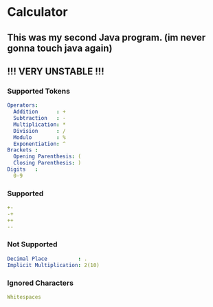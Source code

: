 # Calculator

## This was my second Java program. (im never gonna touch java again)

## !!! VERY UNSTABLE !!!

### Supported Tokens
```yaml
Operators:
  Addition      : +
  Subtraction   : -
  Multiplication: *
  Division      : /
  Modulo        : %
  Exponentiation: ^
Brackets :
  Opening Parenthesis: (
  Closing Parenthesis: )
Digits   :
  0-9
```
### Supported
```yaml
+-
-+
++
--
```
### Not Supported
```yaml
Decimal Place          : .
Implicit Multiplication: 2(10)
```
### Ignored Characters
```yaml
Whitespaces
```
